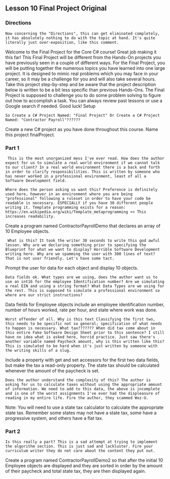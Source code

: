 ## Lesson 10 Final Project Original

### Directions

`Now concerning the "Directions", this can get eliminated completely, it has absolutely nothing to do with the topic at hand. It's quite literally just over-exposition, like this comment.`

Welcome to the Final Project for the Core C# course! Great job making it this far! This Final Project will be different from the Hands-On projects you have previously seen in a couple of different ways. For the Final Project, you will be putting together the numerous topics you have learned into one large project. It is designed to mimic real problems which you may face in your career, so it may be a challenge for you and will also take several hours. Take this project step-by-step and be aware that the project description below is written to be a bit less specific than previous Hands-Ons. The Final Project is supposed to challenge you to do some problem solving to figure out how to accomplish a task. You can always review past lessons or use a Google search if needed. Good luck!
Setup

`So Create a C# Project Named: "Final Project" Or Create a C# Project Named: "Contractor Payroll"??????`

Create a new C# project as you have done throughout this course. Name this project finalProject.

### Part 1

` This is the most unorganized mess I've ever read. How does the author expect for us to simulate a real world environment if we cannot talk to our client? In a real world environment there is a back and forth in order to clarify responsibilities. This is written by someone who has never worked in a professional environment, least of all a Software Development field.`

`Where does the person asking us want this? Preference is definitely used here, however in an environment where you are being "professional" following a ruleset in order to have your code be readable is necessary. ESPECIALLY if you have 30 different people writing it. Template programming exists for a reason: https://en.wikipedia.org/wiki/Template_metaprogramming << This increases readability.`

Create a program named ContractorPayrollDemo that declares an array of 10 Employee objects.

` What is this? It took the writer 30 seconds to write this god awful lesson. Why are we declaring something prior to specifying the Blueprint for what we want to display? Horrible Software Development writing here. Why are we spamming the user with 300 lines of text? That is not user friendly. Let's have some tact.`

Prompt the user for data for each object and display 10 objects.

`Data fields ok. What types are we using, does the author want us to use an int16 for the employee Identification number? Are we simulating a real EIN and using a string format? What Data Types are we using for the rest. This is supposed to simulate a professional environment so where are our strict instructions?`

Data fields for Employee objects include an employee identification number, number of hours worked, rate per hour, and state where work was done. 

`Worst offender of all. Why is this text Classifying the first two, this needs to be specific not so general; specification of what needs to happen is necessary. What tax??????? When did tax come about in this entire Fake Software Design Sheet prior to this sentence? I still have no idea what is asked here, horrid practice. Just saw there's another variable named Paycheck amount, why is this written like this? This is simulated to be hard when it's just written by someone with the writing skills of a slug.`

Include a property with get and set accessors for the first two data fields, but make the tax a read-only property. The state tax should be calculated whenever the amount of the paycheck is set.

`Does the author understand the complexity of this? The author is asking for us to calculate taxes without using the appropriate amount of information. We need to add to this data, the above is incomplete and is one of the worst assignments I've ever had the displeasure of reading in my entire life. Fire the author, they scammed Woz-U.`

Note: You will need to use a state tax calculator to calculate the appropriate state tax. Remember some states may not have a state tax, some have a progressive system, and others have a flat tax.


### Part 2

`Is this really a part? This is a sad attempt at trying to implement the algorithm section. This is just sad and lackluster. Fire your curriculum writer they do not care about the content they put out.`

Create a program named ContractorPayrollDemo2 so that after the initial 10 Employee objects are displayed and they are sorted in order by the amount of their paycheck and total state tax, they are then displayed again.
